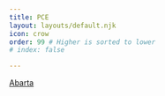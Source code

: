 ```yaml
---
title: PCE
layout: layouts/default.njk
icon: crow
order: 99 # Higher is sorted to lower
# index: false

---
```

[Abarta](Abarta)